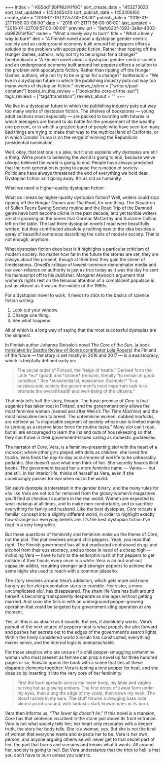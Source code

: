 +++
index = "-K8Sod1l9bPNiJIrHfGO"
sort_create_date = 1453273020
sort_last_updated = 1453485420
sort_publish_date = 1453406160
create_date = "2016-01-19T22:57:00-08:00"
publish_date = "2016-01-21T11:56:00-08:00"
date = "2016-01-21T11:56:00-08:00"
last_updated = "2016-01-22T09:57:00-08:00"
preview_url = "9efc620f-1693-3a8d-4003-da98261eff6c"
name = "What a lovely way to burn"
title = "What a lovely way to burn"
dek = "A Finnish novel about a dystopian gender-centric society and an underground economy built around hot peppers offers a solution to the problem with apocalyptic fiction. Rather than ripping off the Hunger Games, authors, why  not try to be original for a change?"
facebookauto = "A Finnish novel about a dystopian gender-centric society and an underground economy built around hot peppers offers a solution to the problem with apocalyptic fiction. Rather than ripping off the Hunger Games, authors, why  not try to be original for a change?"
twitterauto = "We live in a dystopian future in which the publishing industry puts out way too many works of dystopian fiction."
reviews_byline = ["writers/paul-constant"]
books_in_this_review = ["books/the-core-of-the-sun"]
tags_reviews = ["tags/translation"]
reviews_about = ""
+++

We live in a dystopian future in which the publishing industry puts out way too many works of dystopian fiction. The shelves of bookstores — young adult sections most especially — are packed to bursting with futures in which teenagers are forced to do battle for the amusement of the wealthy one percent, or in which a grizzled band of people who have seen too many bad things are trying to make their way to the mythical land of California, or in which Donald Trump is on the verge of winning the Republican presidential nomination.

Well, okay, that last one is a joke, but it also explains why dystopias are still a thing. We’re prone to believing the world is going to end, because we’ve *always* believed the world is going to end. People have always predicted that the next generation is going to cause the ruination of society. Politicians have always threatened the end of everything we hold dear. Dystopian fiction isn’t going away. It’s as old as humanity. 

What we need is higher-quality dystopian fiction.

What do I mean by higher-quality dystopian fiction? Well, writers could stop ripping off the *Hunger Games* and *The Road*, for one thing. The Squadron of Sullen Teens Saving Society routine and the Road Trip of the Damned genre have both become cliché in the past decade, and yet terrible writers are still gnawing on the bones that Cormac McCarthy and Suzanne Collins left on the table. The last three dystopian novels I read were beautifully written, but they contributed absolutely nothing new to the idea besides a spray of beautiful sentences describing the ruins of modern society. That is not enough, anymore.  

What dystopian fiction does best is it highlights a particular criticism of modern society. No matter how far in the future the stories are set, they are always about the present, though at their best they gain the sheen of timelessness. Orwell’s critique of lowest-common-denominator media and our over-reliance on authority is just as true today as it was the day he sent his manuscript off to his publisher. Margaret Atwood’s argument that women’s rights rest on the tenuous attention of a complacent populace is just as vibrant as it was in the middle of the 1980s.

For a dystopian novel to work, it needs to stick to the basics of science fiction writing: 

1. Look out your window. 
2. Change one thing. 
3. See what happens. 

All of which is a long way of saying that the most successful dystopias are the simplest.

<div class="break"></div>

In Finnish author Johanna Sinisalo’s novel *The Core of the Sun*, (a book [translated by Seattle Review of Books contributor Lola Rogers](http://seattlereviewofbooks.com/reviews/that-is-so-weird/)) the Finland of the future — the story is set mostly in 2016 and 2017 — is a eusistocracy, which is helpfully defined early on:

<blockquote>The social order of Finland, the “reign of health.” Derived form the Latin *eu* (good) and *sistere* (remain), literally “to remain in good condition.” See *eusistentialist, eusistence. Example:* “In a eusistocratic society the government’s most important task is to promote the overall health and well-being of the citizens.”</blockquote>

That only tells half the story, though. The basic premise of *Core* is that eugenics has taken root in Finland, and the government only allows the most feminine women (named *eloi* after Wells’s *The Time Machine*) and the most masculine men to breed. The unfeminine women, dubbed *morlocks*, are defined as “a disposable segment of society whose use is limited mainly to serving as a reserve labor force for routine tasks.” Many *eloi* can’t read, but all are encouraged to learn the ins and outs of housekeeping so that they can thrive in their government-issued calling as domestic goddesses.

The narrator of *Core*, Vera, is a feminine-presenting *eloi* with the heart of a *morlock*; where other girls played with dolls as children, she loved fire trucks. Vera finds the day-to-day occurrences of *eloi* life to be unbearably pedantic. She doesn’t care what men think of her. She secretly hoards illicit books. The government issued her a more feminine name — Vanna — but she still, in her interior life, thinks of herself as Vera, even if she convincingly passes for *eloi* when out in the world.

Sinisalo’s dystopia is interested in the gender binary, and the many rules for *eloi* like Vera are not too far removed from the glossy women’s magazines you’ll find at checkout counters in the real world. Women are expected to wear makeup at all times, and to make men comfortable, and to sacrifice everything for family and husband. Like the best dystopias, *Core* recasts a familiar concept into a slightly different world, in order to highlight exactly how strange our everyday beliefs are. It’s the best dystopian fiction I’ve read in a very long while.

<div class="break"></div>

But these questions of femininity and feminism make up the theme of *Core*, not the plot. The plot revolves around chili peppers. Yeah, you read that right. The Finnish government has all but eradicated contraband drugs and alcohol from their eusistocracy, and so those in need of a cheap high — including Vera — have to turn to the endorphin rush of hot peppers to get outside of their heads every once in a while. Vera is an out-and-out capsaicin addict, requiring stronger and stronger peppers to achieve the same highs she used to reach with a common jalapeño.

The story revolves around Vera’s addiction, which gets more and more hungry as her *eloi* presentation starts to crumble. Her sister, a more uncomplicated *eloi*, has disappeared. The sham life Vera has built around herself is becoming transparently desperate as she ages without getting married. And soon she falls in with an underground pepper-growing operation that could be targeted by a government sting operation at any moment.

Yes, all this is as absurd as it sounds. But yes, it absolutely works. Vera’s pursuit of the next source of peppery heat is what propels the plot forward and pushes her secrets out to the edges of the government’s search lights. Within the finely considered world Sinisalo has constructed, everything makes sense, and the internal logic is unimpeachable.

For those skeptics who are unsure if a chili pepper-smuggling unfeminine woman who must present as femme can prop a novel up for three hundred pages or so, Sinisalo opens the book with a scene that ties all these disparate elements together: Vera is testing a new pepper for heat, and she does so by inserting it into the very core of her femininity:

<blockquote>First the burn spreads across my lower body, my labia and vagina turning hot as glowing embers. The first drops of sweat form under my eyes, then along the edge of my scalp, then down my neck. The blood rushes in my ears. The stuff thrums a dredging bass note, almost an infrasound, with fantastic dark brown notes in its burn.</blockquote>

Vera then informs us, “*The lower lip doesn’t lie.*” If this novel is a mansion, *Core* has that sentence inscribed in the stone just above its front entrance. Vera is not what society tells her; her heart only resonates with a deeper truth, the story her body tells. She is a woman, yes. But she is not the kind of woman that everyone wants and expects her to be. Vera is her own person, and anyone arguing otherwise will never get to that secret part of her, the part that burns and screams and knows what it wants. All around her, society is going to hell. But Vera understands that the trick to hell is that you don’t have to burn unless you want to. 